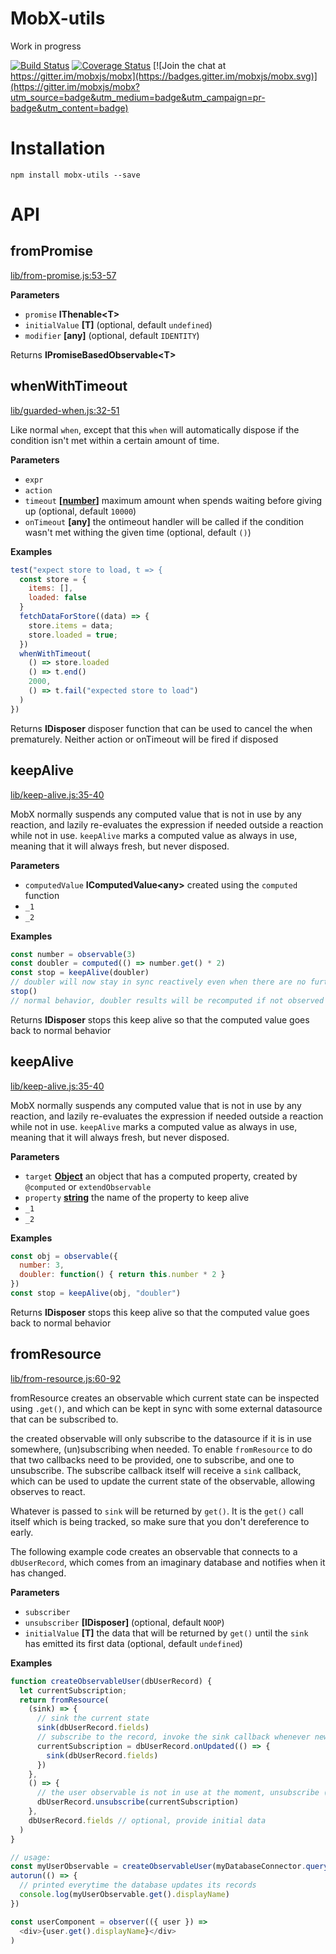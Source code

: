 # MobX-utils

Work in progress

[![Build Status](https://travis-ci.org/mobxjs/mobx-utils.svg?branch=master)](https://travis-ci.org/mobxjs/mobx-utils)
[![Coverage Status](https://coveralls.io/repos/github/mobxjs/mobx-utils/badge.svg?branch=master)](https://coveralls.io/github/mobxjs/mobx-utils?branch=master)
[![Join the chat at https://gitter.im/mobxjs/mobx](https://badges.gitter.im/mobxjs/mobx.svg)](https://gitter.im/mobxjs/mobx?utm_source=badge&utm_medium=badge&utm_campaign=pr-badge&utm_content=badge)

# Installation

`npm install mobx-utils --save`

# API

## fromPromise

[lib/from-promise.js:53-57](https://github.com/mobxjs/mobx-utils/blob/4e7763abd4eac3ba574e195840ff2628c4c52e1d/lib/from-promise.js#L53-L57 "Source code on GitHub")

**Parameters**

-   `promise` **IThenable&lt;T>**
-   `initialValue` **\[T]**  (optional, default `undefined`)
-   `modifier` **\[any]**  (optional, default `IDENTITY`)

Returns **IPromiseBasedObservable&lt;T>**

## whenWithTimeout

[lib/guarded-when.js:32-51](https://github.com/mobxjs/mobx-utils/blob/4e7763abd4eac3ba574e195840ff2628c4c52e1d/lib/guarded-when.js#L32-L51 "Source code on GitHub")

Like normal `when`, except that this `when` will automatically dispose if the condition isn't met within a certain amount of time.

**Parameters**

-   `expr`
-   `action`
-   `timeout` **\[[number](https://developer.mozilla.org/en-US/docs/Web/JavaScript/Reference/Global_Objects/Number)]** maximum amount when spends waiting before giving up (optional, default `10000`)
-   `onTimeout` **\[any]** the ontimeout handler will be called if the condition wasn't met withing the given time (optional, default `()`)

**Examples**

```javascript
test("expect store to load, t => {
  const store = {
    items: [],
    loaded: false
  }
  fetchDataForStore((data) => {
    store.items = data;
    store.loaded = true;
  })
  whenWithTimeout(
    () => store.loaded
    () => t.end()
    2000,
    () => t.fail("expected store to load")
  )
})
```

Returns **IDisposer** disposer function that can be used to cancel the when prematurely. Neither action or onTimeout will be fired if disposed

## keepAlive

[lib/keep-alive.js:35-40](https://github.com/mobxjs/mobx-utils/blob/4e7763abd4eac3ba574e195840ff2628c4c52e1d/lib/keep-alive.js#L35-L40 "Source code on GitHub")

MobX normally suspends any computed value that is not in use by any reaction,
and lazily re-evaluates the expression if needed outside a reaction while not in use.
`keepAlive` marks a computed value as always in use, meaning that it will always fresh, but never disposed.

**Parameters**

-   `computedValue` **IComputedValue&lt;any>** created using the `computed` function
-   `_1`
-   `_2`

**Examples**

```javascript
const number = observable(3)
const doubler = computed(() => number.get() * 2)
const stop = keepAlive(doubler)
// doubler will now stay in sync reactively even when there are no further observers
stop()
// normal behavior, doubler results will be recomputed if not observed but needed, but lazily
```

Returns **IDisposer** stops this keep alive so that the computed value goes back to normal behavior

## keepAlive

[lib/keep-alive.js:35-40](https://github.com/mobxjs/mobx-utils/blob/4e7763abd4eac3ba574e195840ff2628c4c52e1d/lib/keep-alive.js#L35-L40 "Source code on GitHub")

MobX normally suspends any computed value that is not in use by any reaction,
and lazily re-evaluates the expression if needed outside a reaction while not in use.
`keepAlive` marks a computed value as always in use, meaning that it will always fresh, but never disposed.

**Parameters**

-   `target` **[Object](https://developer.mozilla.org/en-US/docs/Web/JavaScript/Reference/Global_Objects/Object)** an object that has a computed property, created by `@computed` or `extendObservable`
-   `property` **[string](https://developer.mozilla.org/en-US/docs/Web/JavaScript/Reference/Global_Objects/String)** the name of the property to keep alive
-   `_1`
-   `_2`

**Examples**

```javascript
const obj = observable({
  number: 3,
  doubler: function() { return this.number * 2 }
})
const stop = keepAlive(obj, "doubler")
```

Returns **IDisposer** stops this keep alive so that the computed value goes back to normal behavior

## fromResource

[lib/from-resource.js:60-92](https://github.com/mobxjs/mobx-utils/blob/4e7763abd4eac3ba574e195840ff2628c4c52e1d/lib/from-resource.js#L60-L92 "Source code on GitHub")

fromResource creates an observable which current state can be inspected using `.get()`,
and which can be kept in sync with some external datasource that can be subscribed to.

the created observable will only subscribe to the datasource if it is in use somewhere,
(un)subscribing when needed. To enable `fromResource` to do that two callbacks need to be provided,
one to subscribe, and one to unsubscribe. The subscribe callback itself will receive a `sink` callback, which can be used
to update the current state of the observable, allowing observes to react.

Whatever is passed to `sink` will be returned by `get()`. It is the `get()` call itself which is being tracked,
so make sure that you don't dereference to early.

The following example code creates an observable that connects to a `dbUserRecord`,
which comes from an imaginary database and notifies when it has changed.

**Parameters**

-   `subscriber`
-   `unsubscriber` **\[IDisposer]**  (optional, default `NOOP`)
-   `initialValue` **\[T]** the data that will be returned by `get()` until the `sink` has emitted its first data (optional, default `undefined`)

**Examples**

```javascript
function createObservableUser(dbUserRecord) {
  let currentSubscription;
  return fromResource(
    (sink) => {
      // sink the current state
      sink(dbUserRecord.fields)
      // subscribe to the record, invoke the sink callback whenever new data arrives
      currentSubscription = dbUserRecord.onUpdated(() => {
        sink(dbUserRecord.fields)
      })
    },
    () => {
      // the user observable is not in use at the moment, unsubscribe (for now)
      dbUserRecord.unsubscribe(currentSubscription)
    },
    dbUserRecord.fields // optional, provide initial data
  )
}

// usage:
const myUserObservable = createObservableUser(myDatabaseConnector.query("name = 'Michel'"))
autorun(() => {
  // printed everytime the database updates its records
  console.log(myUserObservable.get().displayName)
})

const userComponent = observer(({ user }) =>
  <div>{user.get().displayName}</div>
)
```

